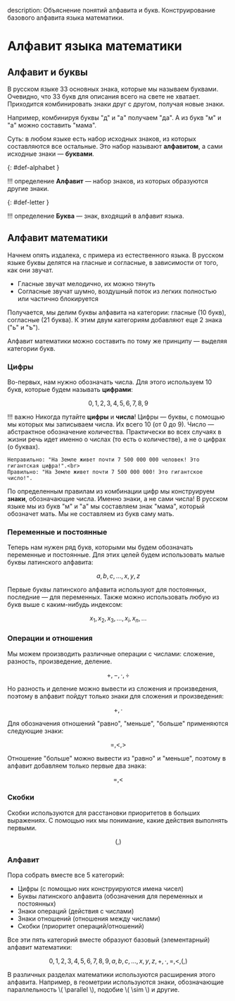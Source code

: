 description: Объяснение понятий алфавита и букв. Конструирование базового алфавита языка математики.

# Алфавит языка математики



## Алфавит и буквы

В русском языке 33 основных знака, которые мы называем буквами. Очевидно, что 33 букв для описания всего на свете не хватает.
Приходится комбинировать знаки друг с другом, получая новые знаки.

Например, комбинируя буквы "д" и "а" получаем "да". А из букв "м" и "а" можно составить "мама".

Суть: в любом языке есть набор исходных знаков, из которых составляются все остальные. Это набор называют **алфавитом**, а сами
исходные знаки — **буквами**.

[](){: #def-alphabet }

!!! определение
    **Алфавит** — набор знаков, из которых образуются другие знаки.

[](){: #def-letter }

!!! определение
    **Буква** — знак, входящий в алфавит языка.
    
## Алфавит математики

Начнем опять издалека, с примера из естественного языка.
В русском языке буквы делятся на гласные и согласные, в зависимости от того, как они звучат.

* Гласные звучат мелодично, их можно тянуть
* Согласные звучат шумно, воздушный поток из легких полностью или частично блокируется

Получается, мы делим буквы алфавита на категории: гласные (10 букв), согласные (21 буква). К этим двум категориям
 добавляют еще 2 знака ("ь" и "ъ").

Алфавит математики можно составить по тому же принципу — выделяя категории букв.

### Цифры

Во-первых, нам нужно обозначать числа. Для этого используем 10 букв, которые будем называть **цифрами**:

$$ 0, 1, 2, 3, 4, 5, 6, 7, 8, 9 $$

!!! важно
    Никогда путайте **цифры** и **числа**! Цифры — буквы, с помощью мы которых мы записываем числа. Их всего 10 (от 0 до 9). Число — 
    абстрактное обозначение количества. Практически во всех случаях в жизни речь идет именно о числах (то есть о количестве), а не о
    цифрах (о буквах).
    
    Неправильно: "На Земле живет почти 7 500 000 000 человек! Это гигантская цифра!".<br>
    Правильно: "На Земле живет почти 7 500 000 000! Это гигантское число!".

По определенным правилам из комбинации цифр мы конструируем **знаки**, обозначающие числа. Именно знаки, а не сами числа!
В русском языке мы из букв "м" и "а" мы составляем знак "мама", который обозначет мать. Мы не составляем из букв саму мать.

### Переменные и постоянные

Теперь нам нужен ряд букв, которыми мы будем обозначать переменные и постоянные.
Для этих целей будем использовать малые буквы латинского алфавита:

$$ a, b, c, \ldots, x, y, z $$

Первые буквы латинского алфавита используют для постоянных, последние — для переменных.
Также можно использовать любую из букв выше с каким-нибудь индексом:

$$ x_1, x_2, x_3, \ldots, x_i, x_n, \ldots $$

### Операции и отношения

Мы можем производить различные операции с числами: сложение, разность, произведение, деление.

$$ +, -, \cdot, \div $$

Но разность и деление можно вывести из сложения и произведения, поэтому в алфавит пойдут только знаки для сложения и произведения:

$$ +, \cdot $$

Для обозначения отношений "равно", "меньше", "больше" применяются следующие знаки:

$$ =, <, > $$

Отношение "больше" можно вывести из "равно" и "меньше", поэтому в алфавит добавляем только первые два знака:

$$ =, < $$

### Скобки

Скобки используются для расстановки приоритетов в больших выражениях. С помощью них мы понимание, какие действия выполнять первыми.

$$ (, ) $$

### Алфавит

Пора собрать вместе все 5 категорий:

* Цифры (с помощью них конструируются имена чисел)
* Буквы латинского алфавита (обозначения для переменных и постоянных)
* Знаки операций (действия с числами)
* Знаки отношений (отношения между числами)
* Скобки (приоритет операций/отношений)

Все эти пять категорий вместе образуют базовый (элементарный) алфавит математики:

$$ 0, 1, 2, 3, 4, 5, 6, 7, 8, 9, a, b, c, \ldots, x, y, z, +, \cdot, =, <, (, ) $$

В различных разделах математики используются расширения этого алфавита.
Например, в геометрии используются знаки, обозначающие параллельность \\( \parallel \\), подобие \\( \sim \\) и другие.